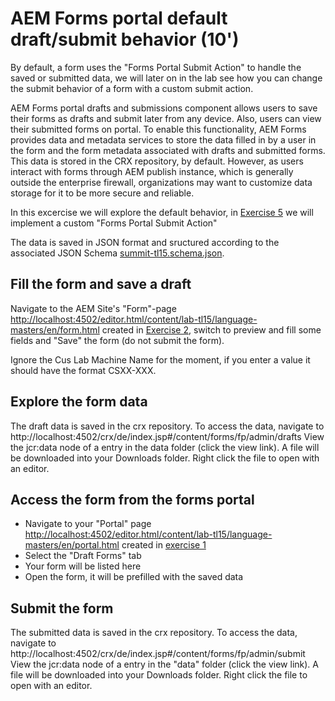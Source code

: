 # AEM Forms portal default draft/submit behavior (10')

By default, a form uses the "Forms Portal Submit Action" to handle the saved or submitted data, we will later on in the lab see how you can change the submit behavior of a form with a custom submit action.

AEM Forms portal drafts and submissions component allows users to save their forms as drafts and submit later from any device. Also, users can view their submitted forms on portal. To enable this functionality, AEM Forms provides data and metadata services to store the data filled in by a user in the form and the form metadata associated with drafts and submitted forms. This data is stored in the CRX repository, by default. However, as users interact with forms through AEM publish instance, which is generally outside the enterprise firewall, organizations may want to customize data storage for it to be more secure and reliable.

In this excercise we will explore the default behavior, in [Exercise 5](../exercise5/README.md) we will implement a custom "Forms Portal Submit Action"

The data is saved in JSON format and sructured according to the associated JSON Schema [summit-tl15.schema.json](../resources/summit-tl15.schema.json).

## Fill the form and save a draft

Navigate to the AEM Site's "Form"-page [http://localhost:4502/editor.html/content/lab-tl15/language-masters/en/form.html](http://localhost:4502/editor.html/content/lab-tl15/language-masters/en/form.html) created in [Exercise 2](../exercise2/README.md), switch to preview and fill some fields and "Save" the form (do not submit the form). 

Ignore the Cus Lab Machine Name for the moment, if you enter a value it should have the format CSXX-XXX.

## Explore the form data

The draft data is saved in the crx repository. To access the data, navigate to http://localhost:4502/crx/de/index.jsp#/content/forms/fp/admin/drafts
View the jcr:data node of a entry in the data folder (click the view link). A file will be downloaded into your Downloads folder. Right click the file to open with an editor.

## Access the form from the forms portal

* Navigate to your "Portal" page [http://localhost:4502/editor.html/content/lab-tl15/language-masters/en/portal.html](http://localhost:4502/editor.html/content/lab-tl15/language-masters/en/portal.html) created in [exercise 1](../exercise1/README.md)
* Select the "Draft Forms" tab
* Your form will be listed here
* Open the form, it will be prefilled with the saved data

## Submit the form

The submitted data is saved in the crx repository. To access the data, navigate to http://localhost:4502/crx/de/index.jsp#/content/forms/fp/admin/submit
View the jcr:data node of a entry in the "data" folder (click the view link). A file will be downloaded into your Downloads folder. Right click the file to open with an editor.
